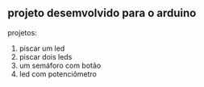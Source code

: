 ## projeto desemvolvido para o arduino

projetos:

1. piscar um led
2. piscar dois leds
3. um semáforo com botão
4. led com potenciômetro
